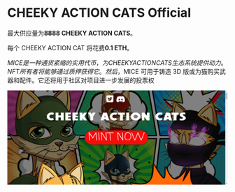 # CHEEKY ACTION CATS OfficiaI

最大供应量为**8888 CHEEKY ACTION CATS**。

每个 CHEEKY ACTION CAT 将花费**0.1 ETH**。

$MICE 是一种通货紧缩的实用代币，为 CHEEKY ACTION CATS 生态系统提供动力。NFT 所有者将能够通过质押获得它。然后，$MICE 可用于铸造 3D 版或为猫购买武器和配件。它还将用于社区对项目进一步发展的投票权

![nft](907981693123_new.png)
